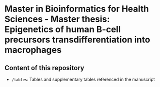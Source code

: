 # Master in Bioinformatics for Health Sciences - Master thesis: Epigenetics of human B-cell precursors transdifferentiation into macrophages
## Content of this repository
* `/tables`: Tables and supplementary tables referenced in the manuscript
<!-- * `/figures`: Figures and supplementary figures -->
<!-- * `/figures/scripts`: Code used to generate figures and supplementary figures -->
<!-- * `/data`: Processed data used to perform the analyses -->
